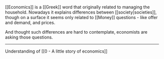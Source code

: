 [[Economics]] is a [[Greek]] word that originally related to managing the household. Nowadays it explains differences between [[society|societies]], though on a surface it seems only related to [[Money]] questions - like offer and demand, and prices.

And thought such differences are hard to contemplate, economists are asking those questions.

---

Understanding of [[0 - A little story of economics]]